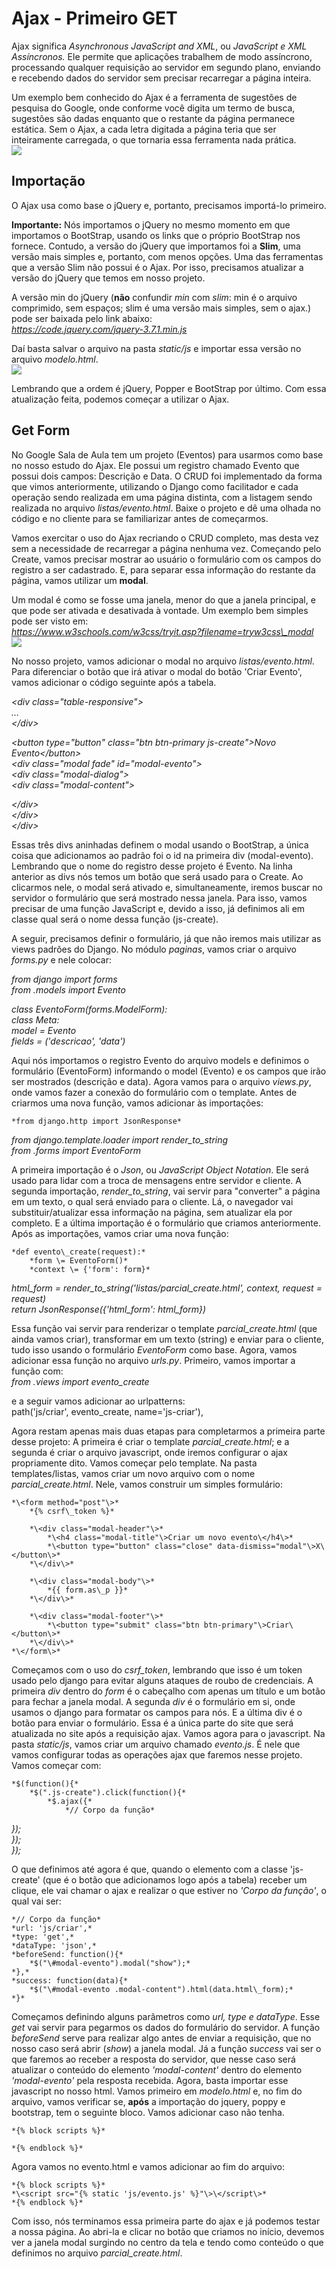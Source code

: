 # Ajax - Primeiro GET

Ajax significa *Asynchronous JavaScript and XML*, ou *JavaScript e XML Assíncronos.* Ele permite que aplicações trabalhem de modo assíncrono, processando qualquer requisição ao servidor em segundo plano, enviando e recebendo dados do servidor sem precisar recarregar a página inteira.

Um exemplo bem conhecido do Ajax é a ferramenta de sugestões de pesquisa do Google, onde conforme você digita um termo de busca, sugestões são dadas enquanto que o restante da página permanece estática. Sem o Ajax, a cada letra digitada a página teria que ser inteiramente carregada, o que tornaria essa ferramenta nada prática.  
![](img/05/image1.png)

## Importação

O Ajax usa como base o jQuery e, portanto, precisamos importá-lo primeiro.

**Importante:** Nós importamos o jQuery no mesmo momento em que importamos o BootStrap, usando os links que o próprio BootStrap nos fornece. Contudo, a versão do jQuery que importamos foi a **Slim**, uma versão mais simples e, portanto, com menos opções. Uma das ferramentas que a versão Slim não possui é o Ajax. Por isso, precisamos atualizar a versão do jQuery que temos em nosso projeto.

A versão min do jQuery (**não** confundir *min* com *slim*: min é o arquivo comprimido, sem espaços; slim é uma versão mais simples, sem o ajax.) pode ser baixada pelo link abaixo:  
*https://code.jquery.com/jquery-3.7.1.min.js*

Daí basta salvar o arquivo na pasta *static/js* e importar essa versão no arquivo *modelo.html*.  
![](img/05/image2.png)

Lembrando que a ordem é jQuery, Popper e BootStrap por último. Com essa atualização feita, podemos começar a utilizar o Ajax.  

## Get Form

No Google Sala de Aula tem um projeto (Eventos) para usarmos como base no nosso estudo do Ajax. Ele possui um registro chamado Evento que possui dois campos: Descrição e Data. O CRUD foi implementado da forma que vimos anteriormente, utilizando o Django como facilitador e cada operação sendo realizada em uma página distinta, com a listagem sendo realizada no arquivo *listas/evento.html*. Baixe o projeto e dê uma olhada no código e no cliente para se familiarizar antes de começarmos.

Vamos exercitar o uso do Ajax recriando o CRUD completo, mas desta vez sem a necessidade de recarregar a página nenhuma vez. Começando pelo Create, vamos precisar mostrar ao usuário o formulário com os campos do registro a ser cadastrado. E, para separar essa informação do restante da página, vamos utilizar um **modal**.

Um modal é como se fosse uma janela, menor do que a janela principal, e que pode ser ativada e desativada à vontade. Um exemplo bem simples pode ser visto em:  
*https://www.w3schools.com/w3css/tryit.asp?filename=tryw3css\_modal*  
![](img/05/image3.png)

No nosso projeto, vamos adicionar o modal no arquivo *listas/evento.html*. Para diferenciar o botão que irá ativar o modal do botão 'Criar Evento', vamos adicionar o código seguinte após a tabela.

*\<div class="table-responsive"\>*  
*…*  
*\</div\>*

*\<button type="button" class="btn btn-primary js-create"\>Novo Evento\</button\>*  
*\<div class="modal fade" id="modal-evento"\>*  
*\<div class="modal-dialog"\>*  
*\<div class="modal-content"\>*  
	  
*\</div\>*  
*\</div\>*  
*\</div\>*

Essas três divs aninhadas definem o modal usando o BootStrap, a única coisa que adicionamos ao padrão foi o id na primeira div (modal-evento). Lembrando que o nome do registro desse projeto é Evento. Na linha anterior as divs nós temos um botão que será usado para o Create. Ao clicarmos nele, o modal será ativado e, simultaneamente, iremos buscar no servidor o formulário que será mostrado nessa janela. Para isso, vamos precisar de uma função JavaScript e, devido a isso, já definimos ali em classe qual será o nome dessa função (js-create).

A seguir, precisamos definir o formulário, já que não iremos mais utilizar as views padrões do Django. No módulo *paginas*, vamos criar o arquivo *forms.py* e nele colocar:

*from django import forms*  
*from .models import Evento*

*class EventoForm(forms.ModelForm):*  
*class Meta:*  
*model \= Evento*  
*fields \= ('descricao', 'data')*

Aqui nós importamos o registro Evento do arquivo models e definimos o formulário (EventoForm) informando o model (Evento) e os campos que irão ser mostrados (descrição e data). Agora vamos para o arquivo *views.py*, onde vamos fazer a conexão do formulário com o template. Antes de criarmos uma nova função, vamos adicionar às importações:

	*from django.http import JsonResponse*  
*from django.template.loader import render\_to\_string*  
*from .forms import EventoForm*

A primeira importação é o *Json*, ou *JavaScript Object Notation*. Ele será usado para lidar com a troca de mensagens entre servidor e cliente. A segunda importação, *render\_to\_string*, vai servir para "converter" a página em um texto, o qual será enviado para o cliente. Lá, o navegador vai substituir/atualizar essa informação na página, sem atualizar ela por completo. E a última importação é o formulário que criamos anteriormente. Após as importações, vamos criar uma nova função:

	*def evento\_create(request):*  
		*form \= EventoForm()*  
		*context \= {'form': form}*  
*html\_form \= render\_to\_string('listas/parcial\_create.html', context, request \= request)*  
		*return JsonResponse({'html\_form': html\_form})*

Essa função vai servir para renderizar o template *parcial\_create.html* (que ainda vamos criar), transformar em um texto (string) e enviar para o cliente, tudo isso usando o formulário *EventoForm* como base. Agora, vamos adicionar essa função no arquivo *urls.py*. Primeiro, vamos importar a função com:  
	*from .views import evento\_create*

e a seguir vamos adicionar ao urlpatterns:  
	path('js/criar', evento\_create, name='js-criar'),

Agora restam apenas mais duas etapas para completarmos a primeira parte desse projeto: A primeira é criar o template *parcial\_create.html*; e a segunda é criar o arquivo javascript, onde iremos configurar o ajax propriamente dito. Vamos começar pelo template. Na pasta templates/listas, vamos criar um novo arquivo com o nome *parcial\_create.html*. Nele, vamos construir um simples formulário:

	*\<form method="post"\>*  
		*{% csrf\_token %}*

		*\<div class="modal-header"\>*  
			*\<h4 class="modal-title"\>Criar um novo evento\</h4\>*  
			*\<button type="button" class="close" data-dismiss="modal"\>X\</button\>*  
		*\</div\>*

		*\<div class="modal-body"\>*  
			*{{ form.as\_p }}*  
		*\</div\>*

		*\<div class="modal-footer"\>*  
			*\<button type="submit" class="btn btn-primary"\>Criar\</button\>*  
		*\</div\>*  
	*\</form\>*

Começamos com o uso do *csrf\_token*, lembrando que isso é um token usado pelo django para evitar alguns ataques de roubo de credenciais. A primeira *div* dentro do *form* é o cabeçalho com apenas um título e um botão para fechar a janela modal. A segunda *div* é o formulário em si, onde usamos o django para formatar os campos para nós. E a última div é o botão para enviar o formulário. Essa é a única parte do site que será atualizada no site após a requisição ajax. Vamos agora para o javascript. Na pasta *static/js*, vamos criar um arquivo chamado *evento.js*. É nele que vamos configurar todas as operações ajax que faremos nesse projeto. Vamos começar com:

	*$(function(){*  
		*$(".js-create").click(function(){*  
			*$.ajax({*  
				*// Corpo da função*  
*});*  
*});*  
*});*

O que definimos até agora é que, quando o elemento com a classe 'js-create' (que é o botão que adicionamos logo após a tabela) receber um clique, ele vai chamar o ajax e realizar o que estiver no *'Corpo da função'*, o qual vai ser:

	*// Corpo da função*  
	*url: 'js/criar',*  
	*type: 'get',*  
	*dataType: 'json',*  
	*beforeSend: function(){*  
		*$("\#modal-evento").modal("show");*  
	*},*  
	*success: function(data){*  
		*$("\#modal-evento .modal-content").html(data.html\_form);*  
	*}*

Começamos definindo alguns parâmetros como *url, type e dataType*. Esse *get* vai servir para pegarmos os dados do formulário do servidor. A função *beforeSend* serve para realizar algo antes de enviar a requisição, que no nosso caso será abrir (*show*) a janela modal. Já a função *success* vai ser o que faremos ao receber a resposta do servidor, que nesse caso será atualizar o conteúdo do elemento *'modal-content'* dentro do elemento *'modal-evento'* pela resposta recebida. Agora, basta importar esse javascript no nosso html. Vamos primeiro em *modelo.html* e, no fim do arquivo, vamos verificar se, **após** a importação do jquery, poppy e bootstrap, tem o seguinte bloco. Vamos adicionar caso não tenha.

	*{% block scripts %}*  
		  
	*{% endblock %}*

Agora vamos no evento.html e vamos adicionar ao fim do arquivo:

	*{% block scripts %}*  
	*\<script src="{% static 'js/evento.js' %}"\>\</script\>*  
	*{% endblock %}*

Com isso, nós terminamos essa primeira parte do ajax e já podemos testar a nossa página. Ao abri-la e clicar no botão que criamos no início, devemos ver a janela modal surgindo no centro da tela e tendo como conteúdo o que definimos no arquivo *parcial\_create.html*.
